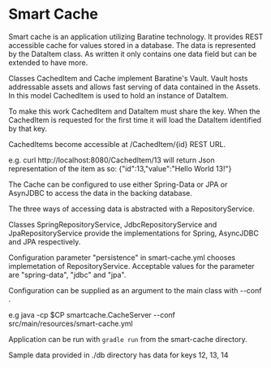 # Smart Cache

Smart cache is an application utilizing Baratine technology. It provides REST 
accessible cache for values stored in a database. The data is represented by 
the DataItem class. As written it only contains one data field but can be 
extended to have more. 

Classes CachedItem and Cache implement Baratine's Vault. Vault hosts addressable
assets and allows fast serving of data contained in the Assets. In this model
CachedItem is used to hold an instance of DataItem. 

To make this work CachedItem and DataItem must share the key. When the CachedItem 
is requested for the first time it will load the DataItem identified by that key. 

CachedItems become accessible at /CachedItem/{id} REST URL.
 
e.g. curl http://localhost:8080/CachedItem/13
will return Json representation of the item as so: {"id":13,"value":"Hello World 13!"}

The Cache can be configured to use either Spring-Data or JPA or AsynJDBC to access 
the data in the backing database. 

The three ways of accessing data is abstracted with a RepositoryService. 

Classes SpringRepositoryService, JdbcRepositoryService and JpaRepositoryService
provide the implementations for Spring, AsyncJDBC and JPA respectively.

Configuration parameter "persistence" in smart-cache.yml chooses implemetation of
RepositoryService. Acceptable values for the parameter are "spring-data", "jdbc" 
and "jpa".

Configuration can be supplied as an argument to the main class with --conf <file>.

e.g java -cp $CP smartcache.CacheServer --conf src/main/resources/smart-cache.yml

Application can be run with `gradle run` from the smart-cache directory.

Sample data provided in ./db directory has data for keys 12, 13, 14
